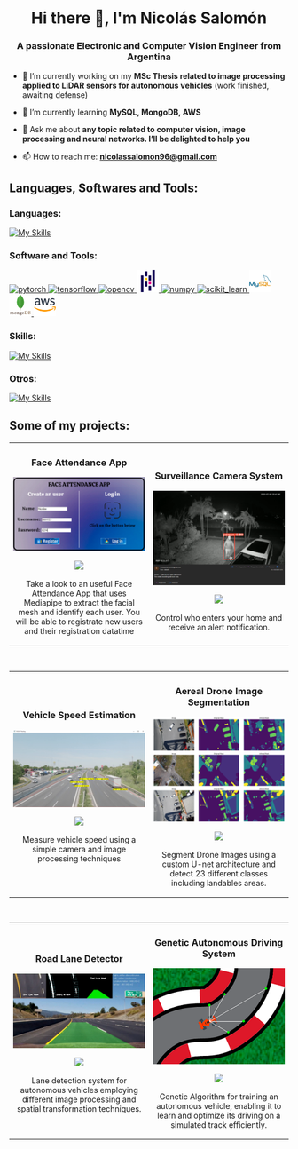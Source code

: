 <h1 align="center">Hi there 👋, I'm Nicolás Salomón</h1>
<h3 align="center">A passionate Electronic and Computer Vision Engineer from Argentina</h3>

- 🔭 I’m currently working on my **MSc Thesis related to image processing applied to LiDAR sensors for autonomous vehicles** (work finished, awaiting defense)

- 🌱 I’m currently learning **MySQL, MongoDB, AWS**

<!-- - 👨‍💻 All of my projects are available at [https://github.com/nicolassalomon96](https://github.com/nicolassalomon96)-->

- 💬 Ask me about **any topic related to computer vision, image processing and neural networks. I’ll be delighted to help you**

- 📫 How to reach me: **nicolassalomon96@gmail.com**

<!--<h3 align="left">Connect with me:</h3>
<p align="left">
</p>

<h3 align="left">Languages and Tools:</h3>
<p align="left"> <a href="https://www.python.org" target="_blank" rel="noreferrer"> <img src="https://raw.githubusercontent.com/devicons/devicon/master/icons/python/python-original.svg" alt="python" width="40" height="40"/> </a> <a href="https://pytorch.org/" target="_blank" rel="noreferrer"> <img src="https://www.vectorlogo.zone/logos/pytorch/pytorch-icon.svg" alt="pytorch" width="40" height="40"/> </a> <a href="https://www.tensorflow.org" target="_blank" rel="noreferrer"> <img src="https://www.vectorlogo.zone/logos/tensorflow/tensorflow-icon.svg" alt="tensorflow" width="40" height="40"/> </a> <a href="https://opencv.org/" target="_blank" rel="noreferrer"> <img src="https://www.vectorlogo.zone/logos/opencv/opencv-icon.svg" alt="opencv" width="40" height="40"/> </a> <a href="https://pandas.pydata.org/" target="_blank" rel="noreferrer"> <img src="https://raw.githubusercontent.com/devicons/devicon/2ae2a900d2f041da66e950e4d48052658d850630/icons/pandas/pandas-original.svg" alt="pandas" width="40" height="40"/> </a> <a href="https://scikit-learn.org/" target="_blank" rel="noreferrer"> <img src="https://upload.wikimedia.org/wikipedia/commons/0/05/Scikit_learn_logo_small.svg" alt="scikit_learn" width="40" height="40"/> </a> <a href="https://www.mysql.com/" target="_blank" rel="noreferrer"> <img src="https://raw.githubusercontent.com/devicons/devicon/master/icons/mysql/mysql-original-wordmark.svg" alt="mysql" width="40" height="40"/> </a> <a href="https://www.mongodb.com/" target="_blank" rel="noreferrer"> <img src="https://raw.githubusercontent.com/devicons/devicon/master/icons/mongodb/mongodb-original-wordmark.svg" alt="mongodb" width="40" height="40"/> </a> <a href="https://aws.amazon.com" target="_blank" rel="noreferrer"> <img src="https://raw.githubusercontent.com/devicons/devicon/master/icons/amazonwebservices/amazonwebservices-original-wordmark.svg" alt="aws" width="40" height="40"/> </a> <a href="https://git-scm.com/" target="_blank" rel="noreferrer"> <img src="https://www.vectorlogo.zone/logos/git-scm/git-scm-icon.svg" alt="git" width="40" height="40"/> </a> <a href="https://www.linux.org/" target="_blank" rel="noreferrer"> <img src="https://raw.githubusercontent.com/devicons/devicon/master/icons/linux/linux-original.svg" alt="linux" width="40" height="40"/> </a> <a href="https://www.mathworks.com/" target="_blank" rel="noreferrer"> <img src="https://upload.wikimedia.org/wikipedia/commons/2/21/Matlab_Logo.png" alt="matlab" width="40" height="40"/> </a> <a href="https://www.photoshop.com/en" target="_blank" rel="noreferrer"> <img src="https://raw.githubusercontent.com/devicons/devicon/master/icons/photoshop/photoshop-line.svg" alt="photoshop" width="40" height="40"/> </a> <a href="https://www.arduino.cc/" target="_blank" rel="noreferrer"> <img src="https://cdn.worldvectorlogo.com/logos/arduino-1.svg" alt="arduino" width="40" height="40"/> </a> </p>

-->
## Languages, Softwares and Tools:

### Languages:

[![My Skills](https://skillicons.dev/icons?i=py,matlab,arduino&perline=4)](https://skillicons.dev)

### Software and Tools:
<p align="left"> <a href="https://pytorch.org/" target="_blank" rel="noreferrer"> <img src="https://www.vectorlogo.zone/logos/pytorch/pytorch-icon.svg" alt="pytorch" width="40" height="40"/> </a> <a href="https://www.tensorflow.org" target="_blank" rel="noreferrer"> <img src="https://www.vectorlogo.zone/logos/tensorflow/tensorflow-icon.svg" alt="tensorflow" width="40" height="40"/> </a> <a href="https://opencv.org/" target="_blank" rel="noreferrer"> <img src="https://www.vectorlogo.zone/logos/opencv/opencv-icon.svg" alt="opencv" width="40" height="40"/> </a> <a href="https://pandas.pydata.org/" target="_blank" rel="noreferrer"> <img src="https://raw.githubusercontent.com/devicons/devicon/2ae2a900d2f041da66e950e4d48052658d850630/icons/pandas/pandas-original.svg" alt="pandas" width="40" height="40"/> </a> <a href="https://www.numpy.org" target="_blank" rel="noreferrer"> <img src="https://miro.medium.com/v2/resize:fit:524/1*CsRki-Xfk8wFDAHJK5DX-w.png" alt="numpy" width="40" height="40"/> </a><a href="https://scikit-learn.org/" target="_blank" rel="noreferrer"> <img src="https://upload.wikimedia.org/wikipedia/commons/0/05/Scikit_learn_logo_small.svg" alt="scikit_learn" width="40" height="40"/> </a> <a href="https://www.mysql.com/" target="_blank" rel="noreferrer"> <img src="https://raw.githubusercontent.com/devicons/devicon/master/icons/mysql/mysql-original-wordmark.svg" alt="mysql" width="40" height="40"/> </a> <a href="https://www.mongodb.com/" target="_blank" rel="noreferrer"> <img src="https://raw.githubusercontent.com/devicons/devicon/master/icons/mongodb/mongodb-original-wordmark.svg" alt="mongodb" width="40" height="40"/> </a> <a href="https://aws.amazon.com" target="_blank" rel="noreferrer"> <img src="https://raw.githubusercontent.com/devicons/devicon/master/icons/amazonwebservices/amazonwebservices-original-wordmark.svg" alt="aws" width="40" height="40"/> </a> </p>

### Skills:
[![My Skills](https://skillicons.dev/icons?i=git,github,gitlab,anaconda,vscode&perline=9)](https://skillicons.dev)

### Otros:
[![My Skills](https://skillicons.dev/icons?i=linux,latex,autocad,ps&perline=6)](https://skillicons.dev)


## Some of my projects:
<table>
<tr>
<td width="50%">
<h3 align="center">Face Attendance App</h3>
<div align="center">
<a href="https://github.com/nicolassalomon96/CV_projects/tree/main/face_attendance_app" target="_blank"><img src="https://github.com/nicolassalomon96/CV_projects/blob/main/face_attendance_app/images/Readme/output.png"></a>
<p>
<a href="https://github.com/nicolassalomon96/CV_projects/tree/main/face_attendance_app" target="_blank">
<img src="https://img.shields.io/badge/CODE-80ffaa?style=for-the-badge&logo=github&logoColor=black">
</a>
</p>
<p>Take a look to an useful Face Attendance App that uses Mediapipe to extract the facial mesh and identify each user. You will be able to registrate new users and their registration datatime</p>
</div>
                                                                                      
</td>

<td width="50%">
               <br>
<h3 align="center">Surveillance Camera System</h3>
<div align="center">                                       
<a href="https://github.com/nicolassalomon96/CV_projects/tree/main/security_camera_system" target="_blank"><img src="https://github.com/nicolassalomon96/CV_projects/blob/main/security_camera_system/images/output_2.png"></a>
<br>
<p>
<a href="https://github.com/nicolassalomon96/CV_projects/tree/main/security_camera_system" target="_blank">
<img src="https://img.shields.io/badge/CODE-80ffaa?style=for-the-badge&logo=github&logoColor=black">
</a>
</p>
</p>Control who enters your home and receive an alert notification.</p>
</div>                                                             
</table>                                                                                 
</div>
<br>

<table>
<tr>
<td width="50%">
<h3 align="center">Vehicle Speed Estimation </h3>
<div align="center">
<a href="https://github.com/nicolassalomon96/CV_projects/tree/main/vehicle_speed_estimation" target="_blank"><img src="https://github.com/nicolassalomon96/CV_projects/blob/main/vehicle_speed_estimation/images/screenshot.png"></a>
<p>
<a href="https://github.com/nicolassalomon96/CV_projects/tree/main/vehicle_speed_estimation" target="_blank">
<img src="https://img.shields.io/badge/CODE-80ffaa?style=for-the-badge&logo=github&logoColor=black">
</a>
</p>
<p>Measure vehicle speed using a simple camera and image processing techniques</p>
</div>
                                                                                      
</td>       

<td width="50%">
<h3 align="center">Aereal Drone Image Segmentation</h3>
<div align="center">
<a href="https://github.com/nicolassalomon96/CV_projects/tree/main/drone_segmentation" target="_blank"><img src="https://github.com/nicolassalomon96/CV_projects/blob/main/drone_segmentation/images/output_test.png" width="400" alt="Curso Kotlin Multiplatform"></a>
<p>
<a href="https://github.com/nicolassalomon96/CV_projects/tree/main/drone_segmentation" target="_blank">
<img src="https://img.shields.io/badge/CODE-80ffaa?style=for-the-badge&logo=github&logoColor=black">
</a>
</p>
<p>Segment Drone Images using a custom U-net architecture and detect 23 different classes including landables areas.</p>
</div>
                                                                                      
</td>  
</table>                                                                                 
</div>
<br>

<table>
<tr>
<td width="50%">
<h3 align="center">Road Lane Detector </h3>
<div align="center">
<a href="https://github.com/nicolassalomon96/CV_projects/tree/main/road_line_detector" target="_blank"><img src="https://github.com/nicolassalomon96/CV_projects/blob/main/road_line_detector/images/output_frame.png"></a>
<p>
<a href="https://github.com/nicolassalomon96/CV_projects/tree/main/road_line_detector" target="_blank">
<img src="https://img.shields.io/badge/CODE-80ffaa?style=for-the-badge&logo=github&logoColor=black">
</a>
</p>
<p>Lane detection system for autonomous vehicles employing different image processing and spatial transformation techniques.</p>
</div>
                                                                                      
</td>       

<td width="50%">
<h3 align="center">Genetic Autonomous Driving System</h3>
<div align="center">
<a href="https://github.com/nicolassalomon96/Genetic_Car" target="_blank"><img src="https://github.com/nicolassalomon96/Genetic_Car/blob/main/images/radar_car.png" width="400" alt="Curso Kotlin Multiplatform"></a>
<p>
<a href="https://github.com/nicolassalomon96/Genetic_Car" target="_blank">
<img src="https://img.shields.io/badge/CODE-80ffaa?style=for-the-badge&logo=github&logoColor=black">
</a>
</p>
<p>Genetic Algorithm for training an autonomous vehicle, enabling it to learn and optimize its driving on a simulated track efficiently.</p>
</div>
                                                                                      
</td>  
</table>                                                                                 
</div>
<br>



<!--
**nicolassalomon96/nicolassalomon96** is a ✨ _special_ ✨ repository because its `README.md` (this file) appears on your GitHub profile.

Here are some ideas to get you started:

- 🔭 I’m currently working on ...
- 🌱 I’m currently learning ...
- 👯 I’m looking to collaborate on ...
- 🤔 I’m looking for help with ...
- 💬 Ask me about ...
- 📫 How to reach me: ...
- 😄 Pronouns: ...
- ⚡ Fun fact: ...
-->
